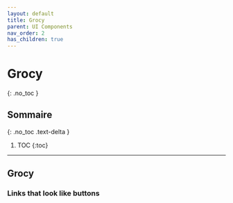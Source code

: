 ```yaml
---
layout: default
title: Grocy
parent: UI Components
nav_order: 2
has_children: true
---
```


# Grocy
{: .no_toc }

## Sommaire
{: .no_toc .text-delta }

1. TOC
{:toc}

---

## Grocy

### Links that look like buttons